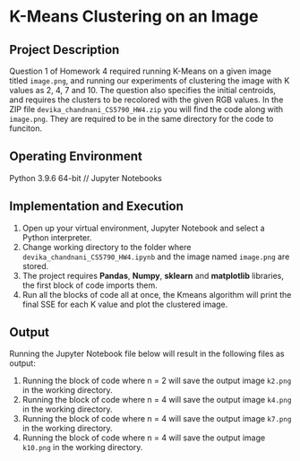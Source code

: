 # **K-Means Clustering on an Image**
## Project Description
Question 1 of Homework 4 required running K-Means on a given image titled `image.png`, and running our experiments of clustering the image with K values as 2, 4, 7 and 10. The question also specifies the initial centroids, and requires the clusters to be recolored with the given RGB values. In the ZIP file `devika_chandnani_CS5790_HW4.zip` you will find the code along with `image.png`. They are required to be in the same directory for the code to funciton. 
 
## Operating Environment
Python 3.9.6 64-bit // Jupyter Notebooks

## Implementation and Execution
1. Open up your virtual environment, Jupyter Notebook and select a Python interpreter. 
2. Change working directory to the folder where `devika_chandnani_CS5790_HW4.ipynb` and the image named `image.png` are stored.
3. The project requires **Pandas**, **Numpy**, **sklearn** and **matplotlib** libraries, the first block of code imports them.
4. Run all the blocks of code all at once, the Kmeans algorithm will print the final SSE for each K value and plot the clustered image.  

## Output

Running the Jupyter Notebook file below will result in the following files as output: 
1. Running the block of code where n = 2 will save the output image `k2.png` in the working directory.
2. Running the block of code where n = 4 will save the output image `k4.png` in the working directory.
3. Running the block of code where n = 4 will save the output image `k7.png` in the working directory.
4. Running the block of code where n = 4 will save the output image `k10.png` in the working directory.


